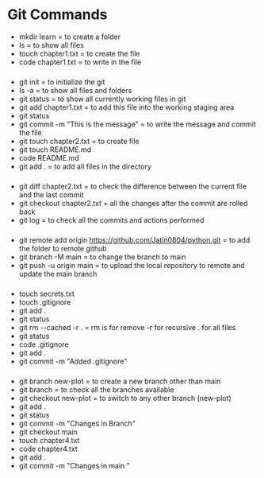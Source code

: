 # Git Commands

- mkdir learn = to create a folder
- ls = to show all files
- touch chapter1.txt = to create the file
- code chapter1.txt = to write in the file

###
- git init = to initialize the git 
- ls -a = to show all files and folders
- git status = to show all currently working files in git 
- git add chapter1.txt = to add this file into the working staging area
- git status
- git commit -m "This is the message" = to write the message and commit the file
- git touch chapter2.txt = to create file
- git touch README.md 
- code README.md
- git add . = to add all files in the directory

###
- git diff chapter2.txt = to check the difference between the current file and the last commit
- git checkout chapter2.txt = all the changes after the commit are rolled back
- git log = to check all the commits and actions performed

###
- git remote add origin https://github.com/Jatin0804/python.git = to add the folder to remote github
- git branch -M main = to change the branch to main
- git push -u origin main = to upload the local repository to remote and update the main branch

###
- touch secrets.txt
- touch .gitignore
- git add .
- git status
- git rm --cached -r . = rm is for remove
-r for recursive
. for all files
- git status
- code .gitignore
- git add .
- git commit -m "Added .gitignore"

###
- git branch new-plot = to create a new branch other than main
- git branch =  to check all the branches available
- git checkout new-plot = to switch to any other branch (new-plot)
- git add .
- git status
- git commit -m "Changes in Branch"
- git checkout main
- touch chapter4.txt
- code chapter4.txt
- git add .
- git commit -m "Changes in main "